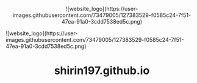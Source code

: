 <p align="center">
![website_logo](https://user-images.githubusercontent.com/73479005/127383529-f0585c24-7f51-47ea-91a0-3cdd7538ed5c.png)
</p>
![website_logo](https://user-images.githubusercontent.com/73479005/127383529-f0585c24-7f51-47ea-91a0-3cdd7538ed5c.png)
<h1 align="center">
  shirin197.github.io
</h1>
<p align="center">
